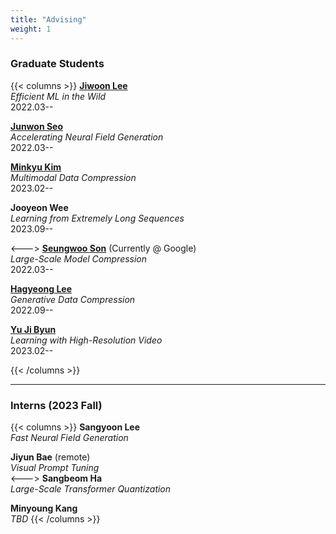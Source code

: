 ```yaml
---
title: "Advising"
weight: 1
---
```


### **Graduate Students**
{{< columns >}}
[**Jiwoon Lee**](mailto:jwlee9702@postech.ac.kr)   
_Efficient ML in the Wild_  
2022.03--

[**Junwon Seo**](mailto:junwon.seo@postech.ac.kr)  
_Accelerating Neural Field Generation_  
2022.03--

[**Minkyu Kim**](mailto:minkyu4506@postech.ac.kr)  
_Multimodal Data Compression_  
2023.02--

**Jooyeon Wee**  
_Learning from Extremely Long Sequences_  
2023.09--

<--->
[**Seungwoo Son**](mailto:swson@postech.ac.kr) (Currently @ Google)  
_Large-Scale Model Compression_  
2022.03--

[**Hagyeong Lee**](mailto:hagyeonglee@postech.ac.kr)  
_Generative Data Compression_  
2022.09--

[**Yu Ji Byun**](mailto:yujibyun@postech.ac.kr)  
_Learning with High-Resolution Video_  
2023.02--

{{< /columns >}}

---

### **Interns (2023 Fall)**  
{{< columns >}}
**Sangyoon Lee**  
_Fast Neural Field Generation_

**Jiyun Bae** (remote)  
_Visual Prompt Tuning_  
<--->
**Sangbeom Ha**  
_Large-Scale Transformer Quantization_

**Minyoung Kang**  
_TBD_
{{< /columns >}}